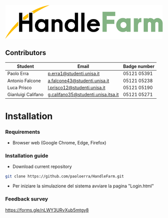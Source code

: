 ![Test Image 4](/images/LogoC.png)

## Contributors

| Student | Email | Badge number|
| ------ | ------ | ------ |
| Paolo Erra | p.erra1@studenti.unisa.it |05121 05391|
| Antonio Falcone  |a.falcone43@studenti.unisa.it |05121 05238|
| Luca Prisco | l.prisco12@studenti.unisa.it |05121 05190|
| Gianluigi Califano |g.califano35@studenti.unisa.itsa.it |05121 05271|

# Installation

### Requirements
* Browser web (Google Chrome, Edge, Firefox)

### Installation guide
* Download current repository

```sh
git clone https://github.com/paoloerra/HandleFarm.git
```

* Per iniziare la simulazione del sistema avviare la pagina "Login.html"


### Feedback survey
https://forms.gle/nLWY3URvXub5mtgy8 
